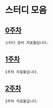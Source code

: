 # 스터디 모음

[0주차](./0_Week/)
-
    스터디 준비 자료들입니다.

[1주차](./1_Week/)
-
    1주차 자료들입니다.

[2주차](./2_Week/)
-
    2주차 자료들입니다.
